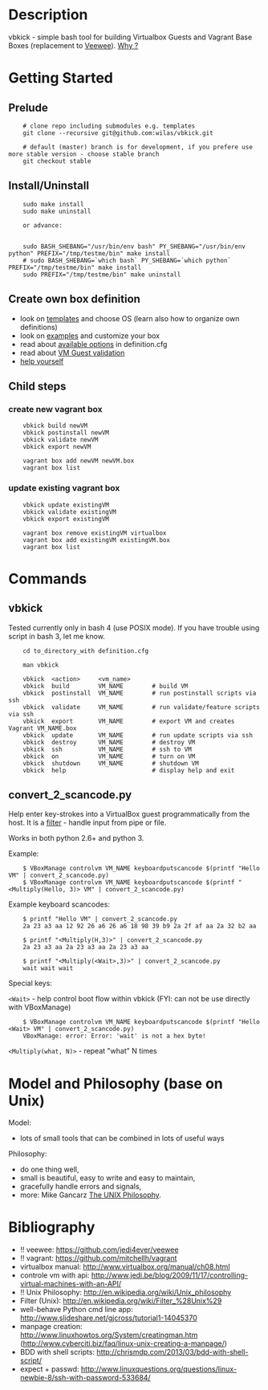 # Description

vbkick - simple bash tool for building Virtualbox Guests and Vagrant Base Boxes (replacement to [Veewee](https://github.com/jedi4ever/veewee)). [Why ?](docs/WHY.md)

# Getting Started

## Prelude
```
    # clone repo including submodules e.g. templates
    git clone --recursive git@github.com:wilas/vbkick.git

    # default (master) branch is for development, if you prefere use more stable version - choose stable branch
    git checkout stable
```

## Install/Uninstall

```
    sudo make install
    sudo make uninstall

    or advance:


    sudo BASH_SHEBANG="/usr/bin/env bash" PY_SHEBANG="/usr/bin/env python" PREFIX="/tmp/testme/bin" make install
    # sudo BASH_SHEBANG=`which bash` PY_SHEBANG=`which python` PREFIX="/tmp/testme/bin" make install
    sudo PREFIX="/tmp/testme/bin" make uninstall
```

## Create own box definition

 - look on [templates](templates) and choose OS (learn also how to organize own definitions)
 - look on [examples](examples) and customize your box
 - read about [available options](docs/DEFINITION_CFG.md) in definition.cfg
 - read about [VM Guest validation](docs/VALIDATE.md)
 - [help yourself](docs/HELP_YOURSELF.md)

## Child steps

### create new vagrant box
```
    vbkick build newVM
    vbkick postinstall newVM
    vbkick validate newVM
    vbkick export newVM

    vagrant box add newVM newVM.box
    vagrant box list
```

### update existing vagrant box
```
    vbkick update existingVM
    vbkick validate existingVM
    vbkick export existingVM
 
    vagrant box remove existingVM virtualbox
    vagrant box add existingVM existingVM.box
    vagrant box list
```

# Commands

## vbkick

Tested currently only in bash 4 (use POSIX mode). If you have trouble using script in bash 3, let me know.

```
    cd to_directory_with definition.cfg

    man vbkick

    vbkick  <action>     <vm_name>
    vbkick  build        VM_NAME        # build VM
    vbkick  postinstall  VM_NAME        # run postinstall scripts via ssh
    vbkick  validate     VM_NAME        # run validate/feature scripts via ssh
    vbkick  export       VM_NAME        # export VM and creates Vagrant VM_NAME.box
    vbkick  update       VM_NAME        # run update scripts via ssh
    vbkick  destroy      VM_NAME        # destroy VM
    vbkick  ssh          VM_NAME        # ssh to VM
    vbkick  on           VM_NAME        # turn on VM
    vbkick  shutdown     VM_NAME        # shutdown VM
    vbkick  help                        # display help and exit
```

## convert_2_scancode.py

Help enter key-strokes into a VirtualBox guest programmatically from the host.
It is a [filter](http://en.wikipedia.org/wiki/Filter_%28Unix%29) - handle input from pipe or file.

Works in both python 2.6+ and python 3.

Example:
```
    $ VBoxManage controlvm VM_NAME keyboardputscancode $(printf "Hello VM" | convert_2_scancode.py)
    $ VBoxManage controlvm VM_NAME keyboardputscancode $(printf "<Multiply(Hello, 3)> VM" | convert_2_scancode.py)
```

Example keyboard scancodes:
```
    $ printf "Hello VM" | convert_2_scancode.py
    2a 23 a3 aa 12 92 26 a6 26 a6 18 98 39 b9 2a 2f af aa 2a 32 b2 aa

    $ printf "<Multiply(H,3)>" | convert_2_scancode.py
    2a 23 a3 aa 2a 23 a3 aa 2a 23 a3 aa
    
    $ printf "<Multiply(<Wait>,3)>" | convert_2_scancode.py
    wait wait wait 
```

Special keys:

`<Wait>` -  help control boot flow within vbkick (FYI: can not be use directly with VBoxManage)

```
    $ VBoxManage controlvm VM_NAME keyboardputscancode $(printf "Hello <Wait> VM" | convert_2_scancode.py)
    VBoxManage: error: Error: 'wait' is not a hex byte!
```

`<Multiply(what, N)>` - repeat "what" N times


# Model and Philosophy (base on Unix)

Model:
 - lots of small tools that can be combined in lots of useful ways

Philosophy:
 - do one thing well,
 - small is beautiful, easy to write and easy to maintain,
 - gracefully handle errors and signals,
 - more: Mike Gancarz [The UNIX Philosophy](http://en.wikipedia.org/wiki/Unix_philosophy#Mike_Gancarz:_The_UNIX_Philosophy).


# Bibliography

 - !! veewee: https://github.com/jedi4ever/veewee
 - !! vagrant: https://github.com/mitchellh/vagrant
 - virtualbox manual: http://www.virtualbox.org/manual/ch08.html
 - controle vm with api: http://www.jedi.be/blog/2009/11/17/controlling-virtual-machines-with-an-API/
 - !! Unix Philosophy: http://en.wikipedia.org/wiki/Unix_philosophy
 - Filter (Unix): http://en.wikipedia.org/wiki/Filter_%28Unix%29
 - well-behave Python cmd line app: http://www.slideshare.net/gjcross/tutorial1-14045370
 - manpage creation: http://www.linuxhowtos.org/System/creatingman.htm (http://www.cyberciti.biz/faq/linux-unix-creating-a-manpage/)
 - BDD with shell scripts: http://chrismdp.com/2013/03/bdd-with-shell-script/
 - expect + passwd: http://www.linuxquestions.org/questions/linux-newbie-8/ssh-with-password-533684/

